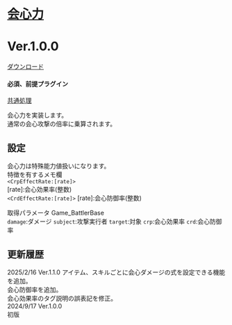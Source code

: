 # [会心力](https://raw.githubusercontent.com/nuun888/MZ/master/NUUN_CriticalPower.js)
# Ver.1.0.0
[ダウンロード](https://raw.githubusercontent.com/nuun888/MZ/master/NUUN_CriticalPower.js)
#### 必須、前提プラグイン
[共通処理](https://github.com/nuun888/MZ/blob/master/README/Base.md)  

会心力を実装します。  
通常の会心攻撃の倍率に乗算されます。  

## 設定
会心力は特殊能力値扱いになります。  
特徴を有するメモ欄  
`<CrpEffectRate:[rate]>`   
[rate]:会心効果率(整数)  
`<CrdEffectRate:[rate]>` 
[rate]:会心防御率(整数)  

取得パラメータ
Game_BattlerBase  
`damage`:ダメージ
`subject`:攻撃実行者
`target`:対象
`crp`:会心効果率
`crd`:会心防御率

## 更新履歴  
2025/2/16 Ver.1.1.0
アイテム、スキルごとに会心ダメージの式を設定できる機能を追加。  
会心防御率を追加。  
会心効果率のタグ説明の誤表記を修正。  
2024/9/17 Ver.1.0.0   
初版  
